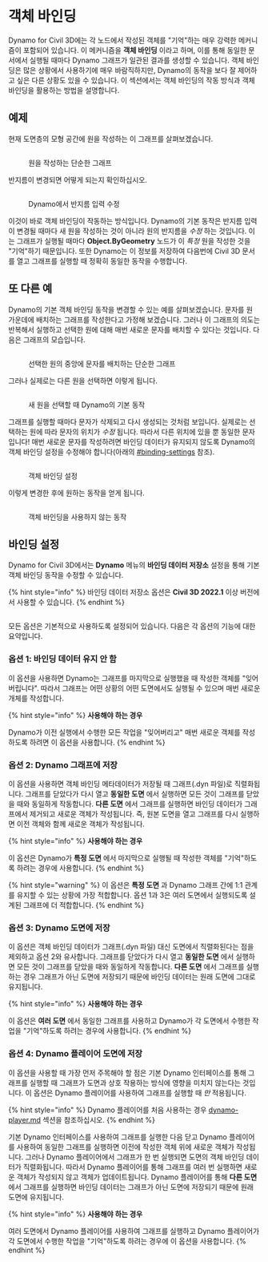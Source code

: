 # 객체 바인딩

Dynamo for Civil 3D에는 각 노드에서 작성된 객체를 "기억"하는 매우 강력한 메커니즘이 포함되어 있습니다. 이 메커니즘을 **객체 바인딩** 이라고 하며, 이를 통해 동일한 문서에서 실행될 때마다 Dynamo 그래프가 일관된 결과를 생성할 수 있습니다. 객체 바인딩은 많은 상황에서 사용하기에 매우 바람직하지만, Dynamo의 동작을 보다 잘 제어하고 싶은 다른 상황도 있을 수 있습니다. 이 섹션에서는 객체 바인딩의 작동 방식과 객체 바인딩을 활용하는 방법을 설명합니다.

## 예제

현재 도면층의 모형 공간에 원을 작성하는 이 그래프를 살펴보겠습니다.

<figure><img src="../../.gitbook/assets/c3d-binding-create-circle.png" alt=""><figcaption><p>원을 작성하는 단순한 그래프</p></figcaption></figure>

반지름이 변경되면 어떻게 되는지 확인하십시오.

<figure><img src="../../.gitbook/assets/c3d-binding-change-radius.gif" alt=""><figcaption><p>Dynamo에서 반지름 입력 수정</p></figcaption></figure>

이것이 바로 객체 바인딩이 작동하는 방식입니다. Dynamo의 기본 동작은 반지름 입력이 변경될 때마다 새 원을 작성하는 것이 아니라 원의 반지름을 _수정_ 하는 것입니다. 이는 그래프가 실행될 때마다 **Object.ByGeometry** 노드가 이 _특정_ 원을 작성한 것을 "기억"하기 때문입니다. 또한 Dynamo는 이 정보를 저장하여 다음번에 Civil 3D 문서를 열고 그래프를 실행할 때 정확히 동일한 동작을 수행합니다.

## 또 다른 예

Dynamo의 기본 객체 바인딩 동작을 변경할 수 있는 예를 살펴보겠습니다. 문자를 원 가운데에 배치하는 그래프를 작성한다고 가정해 보겠습니다. 그러나 이 그래프의 의도는 반복해서 실행하고 선택한 원에 대해 매번 새로운 문자를 배치할 수 있다는 것입니다. 다음은 그래프의 모습입니다.

<figure><img src="../../.gitbook/assets/c3d-binding-create-text.png" alt=""><figcaption><p>선택한 원의 중앙에 문자를 배치하는 단순한 그래프</p></figcaption></figure>

그러나 실제로는 다른 원을 선택하면 이렇게 됩니다.

<figure><img src="../../.gitbook/assets/c3d-binding-select-circle.gif" alt=""><figcaption><p>새 원을 선택할 때 Dynamo의 기본 동작</p></figcaption></figure>

그래프를 실행할 때마다 문자가 삭제되고 다시 생성되는 것처럼 보입니다. 실제로는 선택하는 원에 따라 문자의 위치가 _수정_ 됩니다. 따라서 다른 위치에 있을 뿐 동일한 문자입니다! 매번 새로운 문자를 작성하려면 바인딩 데이터가 유지되지 않도록 Dynamo의 객체 바인딩 설정을 수정해야 합니다(아래의 [\#binding-settings](object-binding.md#binding-settings "mention") 참조).

<figure><img src="../../.gitbook/assets/Land_ServicePlacement_BindingSettings.png" alt=""><figcaption><p>객체 바인딩 설정</p></figcaption></figure>

이렇게 변경한 후에 원하는 동작을 얻게 됩니다.

<figure><img src="../../.gitbook/assets/c3d-binding-repeat-placement.gif" alt=""><figcaption><p>객체 바인딩을 사용하지 않는 동작</p></figcaption></figure>

## 바인딩 설정

Dynamo for Civil 3D에서는 **Dynamo** 메뉴의 **바인딩 데이터 저장소** 설정을 통해 기본 객체 바인딩 동작을 수정할 수 있습니다.

{% hint style="info" %} 바인딩 데이터 저장소 옵션은 **Civil 3D 2022.1** 이상 버전에서 사용할 수 있습니다. {% endhint %}

<figure><img src="../../.gitbook/assets/c3d-binding-settings (1).png" alt=""><figcaption></figcaption></figure>

모든 옵션은 기본적으로 사용하도록 설정되어 있습니다. 다음은 각 옵션의 기능에 대한 요약입니다.

### 옵션 1: 바인딩 데이터 유지 안 함

이 옵션을 사용하면 Dynamo는 그래프를 마지막으로 실행했을 때 작성한 객체를 "잊어버립니다". 따라서 그래프는 어떤 상황의 어떤 도면에서도 실행될 수 있으며 매번 새로운 개체를 작성합니다.

{% hint style="info" %} **사용해야 하는 경우** 

Dynamo가 이전 실행에서 수행한 모든 작업을 "잊어버리고" 매번 새로운 객체를 작성하도록 하려면 이 옵션을 사용합니다. {% endhint %}

### 옵션 2: Dynamo 그래프에 저장

이 옵션을 사용하면 객체 바인딩 메타데이터가 저장될 때 그래프(.dyn 파일)로 직렬화됩니다. 그래프를 닫았다가 다시 열고 **동일한 도면** 에서 실행하면 모든 것이 그래프를 닫았을 때와 동일하게 작동합니다. **다른 도면** 에서 그래프를 실행하면 바인딩 데이터가 그래프에서 제거되고 새로운 객체가 작성됩니다. 즉, 원본 도면을 열고 그래프를 다시 실행하면 이전 객체와 함께 새로운 객체가 작성됩니다.

{% hint style="info" %} **사용해야 하는 경우** 

이 옵션은 Dynamo가 **특정 도면** 에서 마지막으로 실행될 때 작성한 객체를 "기억"하도록 하려는 경우에 사용합니다. {% endhint %}

{% hint style="warning" %} 이 옵션은 **특정 도면** 과 Dynamo 그래프 간에 1:1 관계를 유지할 수 있는 상황에 가장 적합합니다. 옵션 1과 3은 여러 도면에서 실행되도록 설계된 그래프에 더 적합합니다. {% endhint %}

### 옵션 3: Dynamo 도면에 저장

이 옵션은 객체 바인딩 데이터가 그래프(.dyn 파일) 대신 도면에서 직렬화된다는 점을 제외하고 옵션 2와 유사합니다. 그래프를 닫았다가 다시 열고 **동일한 도면** 에서 실행하면 모든 것이 그래프를 닫았을 때와 동일하게 작동합니다. **다른 도면** 에서 그래프를 실행하는 경우 그래프가 아닌 도면에 저장되기 때문에 바인딩 데이터는 원래 도면에 그대로 유지됩니다.

{% hint style="info" %} **사용해야 하는 경우** 

이 옵션은 **여러 도면** 에서 동일한 그래프를 사용하고 Dynamo가 각 도면에서 수행한 작업을 "기억"하도록 하려는 경우에 사용합니다. {% endhint %}

### 옵션 4: Dynamo 플레이어 도면에 저장

이 옵션을 사용할 때 가장 먼저 주목해야 할 점은 기본 Dynamo 인터페이스를 통해 그래프를 실행할 때 그래프가 도면과 상호 작용하는 방식에 영향을 미치지 않는다는 것입니다. 이 옵션은 Dynamo 플레이어를 사용하여 그래프를 실행할 때 _만_ 적용됩니다.

{% hint style="info" %} Dynamo 플레이어를 처음 사용하는 경우 [dynamo-player.md](../dynamo-player.md "mention") 섹션을 참조하십시오. {% endhint %}

기본 Dynamo 인터페이스를 사용하여 그래프를 실행한 다음 닫고 Dynamo 플레이어를 사용하여 동일한 그래프를 실행하면 이전에 작성한 객체 위에 새로운 객체가 작성됩니다. 그러나 Dynamo 플레이어에서 그래프가 한 번 실행되면 도면의 객체 바인딩 데이터가 직렬화됩니다. 따라서 Dynamo 플레이어를 통해 그래프를 여러 번 실행하면 새로운 객체가 작성되지 않고 객체가 업데이트됩니다. Dynamo 플레이어를 통해 **다른 도면** 에서 그래프를 실행하면 바인딩 데이터는 그래프가 아닌 도면에 저장되기 때문에 원래 도면에 유지됩니다.

{% hint style="info" %} **사용해야 하는 경우** 

여러 도면에서 Dynamo 플레이어를 사용하여 그래프를 실행하고 Dynamo 플레이어가 각 도면에서 수행한 작업을 "기억"하도록 하려는 경우에 이 옵션을 사용합니다. {% endhint %}
